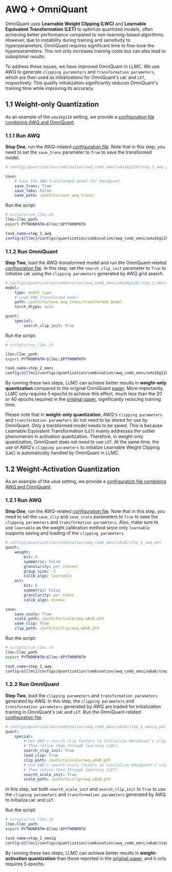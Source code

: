 
# AWQ + OmniQuant

OmniQuant uses **Learnable Weight Clipping (LWC)** and **Learnable Equivalent Transformation (LET)** to optimize quantized models, often achieving better performance compared to non-learning-based algorithms. However, due to instability during training and sensitivity to hyperparameters, OmniQuant requires significant time to fine-tune the hyperparameters. This not only increases training costs but can also lead to suboptimal results.

To address these issues, we have improved OmniQuant in LLMC. We use AWQ to generate `clipping parameters` and `transformation parameters`, which are then used as initializations for OmniQuant's `LWC` and `LET`, respectively. This quality initialization significantly reduces OmniQuant's training time while improving its accuracy.

## 1.1 Weight-only Quantization

As an example of the `w4a16g128` setting, we provide a [configuration file combining AWQ and OmniQuant](https://github.com/ModelTC/llmc/tree/main/configs/quantization/combination/awq_comb_omni/w4a16g128).

### 1.1.1 Run AWQ

**Step One**, run the AWQ-related [configuration file](https://github.com/ModelTC/llmc/tree/main/configs/quantization/combination/awq_comb_omni/w4a16g128/step_1_awq.yml). Note that in this step, you need to set the `save_trans` parameter to `True` to save the transformed model.

```yaml
# configs/quantization/combination/awq_comb_omni/w4a16g128/step_1_awq.yml

save:
    # Save the AWQ-transformed model for OmniQuant.
    save_trans: True
    save_fake: False
    save_path: /path/to/save_awq_trans/
```

Run the script:
```bash
# scripts/run_llmc.sh
llmc=llmc_path
export PYTHONPATH=$llmc:$PYTHONPATH

task_name=step_1_awq
config=${llmc}/configs/quantization/combination/awq_comb_omni/w4a16g128/step_1_awq.yml
```

### 1.1.2 Run OmniQuant

**Step Two**, load the AWQ-transformed model and run the OmniQuant-related [configuration file](https://github.com/ModelTC/llmc/tree/main/configs/quantization/combination/awq_comb_omni/w4a16g128/step_2_omniq.yml). In this step, set the `search_clip_init` parameter to `True` to initialize `LWC` using the `clipping parameters` generated by AWQ grid search.

```yaml
# configs/quantization/combination/awq_comb_omni/w4a16g128/step_2_omniq.yml
model:
    type: model_type
    # Load AWQ-transformed model
    path: /path/to/save_awq_trans/transformed_model
    torch_dtype: auto
```

```yaml
quant:
    special:
        search_clip_init: True
```

Run the script:
```bash
# scripts/run_llmc.sh

llmc=llmc_path
export PYTHONPATH=$llmc:$PYTHONPATH

task_name=step_2_omni
config=${llmc}/configs/quantization/combination/awq_comb_omni/w4a16g128/step_2_omniq.yml
```

By running these two steps, LLMC can achieve better results in **weight-only quantization** compared to the original OmniQuant [paper](https://arxiv.org/abs/2308.13137). More importantly, LLMC only requires 5 epochs to achieve this effect, much less than the 20 or 40 epochs required in the [original paper](https://arxiv.org/abs/2308.13137), significantly reducing training time.

Please note that in **weight-only quantization**, AWQ's `clipping parameters` and `transformation parameters` do not need to be stored for use by OmniQuant. Only a transformed model needs to be saved. This is because Learnable Equivalent Transformation (`LET`) mainly addresses the outlier phenomenon in activation quantization. Therefore, in weight-only quantization, OmniQuant does not need to use `LET`. At the same time, the use of AWQ's `clipping parameters` to initialize Learnable Weight Clipping (`LWC`) is automatically handled by OmniQuant in LLMC.

## 1.2 Weight-Activation Quantization

As an example of the `w8a8` setting, we provide a [configuration file combining AWQ and OmniQuant](https://github.com/ModelTC/llmc/tree/main/configs/quantization/combination/awq_comb_omni/w8a8).

### 1.2.1 Run AWQ


**Step One**, run the AWQ-related [configuration file](https://github.com/ModelTC/llmc/tree/main/configs/quantization/combination/awq_comb_omni/w8a8/step_1_awq.yml). Note that in this step, you need to set the `save_clip` and `save_scale` parameters to `True` to save the `clipping parameters` and `transformation parameters`. Also, make sure to use `learnable` as the weight calibration method since only `learnable` supports saving and loading of the `clipping parameters`.

```yaml
# configs/quantization/combination/awq_comb_omni/w8a8/step_1_awq.yml
quant:
    weight:
        bit: 8
        symmetric: False
        granularity: per_channel
        group_size: -1
        calib_algo: learnable
    act:
        bit: 8
        symmetric: False
        granularity: per_token
        calib_algo: minmax
```

```yaml
save:
    save_scale: True
    scale_path: /path/to/scale/awq_w8a8.pth
    save_clip: True
    clip_path: /path/to/clip/awq_w8a8.pth
```

Run the script:
```bash
# scripts/run_llmc.sh
llmc=llmc_path
export PYTHONPATH=$llmc:$PYTHONPATH

task_name=step_1_awq
config=${llmc}/configs/quantization/combination/awq_comb_omni/w8a8/step_1_awq.yml
```

### 1.2.2 Run OmniQuant

**Step Two**, load the `clipping parameters` and `transformation parameters` generated by AWQ. In this step, the `clipping parameters` and `transformation parameters` generated by AWQ are loaded for initialization training in OmniQuant's `LWC` and `LET`. Run the OmniQuant-related [configuration file](https://github.com/ModelTC/llmc/tree/main/configs/quantization/combination/awq_comb_omni/w8a8/step_2_omniq.yml).

```yaml
# configs/quantization/combination/awq_comb_omni/w8a8/step_2_omniq.yml
quant:
    special:
        # Use AWQ's search clip factors to initialize OmniQuant's clip factors,
        # Then refine them through learning (LWC).
        search_clip_init: True
        load_clip: True
        clip_path: /path/to/scale/awq_w8a8.pth
        # Use AWQ's search scale factors to initialize OmniQuant's scale factors,
        # Then refine them through learning (LET).
        search_scale_init: True
        scale_path: /path/to/clip/awq_w8a8.pth
```

In this step, set both `search_scale_init` and `search_clip_init` to `True` to use the `clipping parameters` and `transformation parameters` generated by AWQ to initialize `LWC` and `LET`.

Run the script:
```bash
# scripts/run_llmc.sh
llmc=llmc_path
export PYTHONPATH=$llmc:$PYTHONPATH

task_name=step_2_omniq
config=${llmc}/configs/quantization/combination/awq_comb_omni/w8a8/step_2_omniq.yml
```

By running these two steps, LLMC can achieve better results in **weight-activation quantization** than those reported in the [original paper](https://arxiv.org/abs/2308.13137), and it only requires 5 epochs.